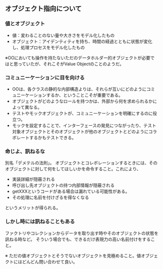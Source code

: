 ## オブジェクト指向について

### 値とオブジェクト
* 値：変わることのない量や大きさをモデル化したもの
* オブジェクト：アイデンティティを持ち、時間の経過とともに状態が変化し、処理プロセスをモデル化したもの

※OOにおいても操作を持たないただのデータホルダー的オブジェクトが必要ではと思っていたが、それこそがValue Objectのことのようだ。

### コミュニーケーションに目を向ける
* OOは、各クラスの静的な内部構造よりは、それらが互いにどのようにコミュニーケーションするか、ということこそが重要である。
* オブジェクトがどのようなロールを持つかは、外部から何を求められるかによって異なる。
* テストやモックオブジェクトが、コミュニーケーションを明確にするのに役立つ。
* モックを設定することで、インターフェースの発見につながったり、テスト対象オブジェクトとそのオブジェクトが他のオブジェクトとどのようにコラボレートするかもテストできる。

### 命じよ、訊ねるな
別名「デメテルの法則」。
オブジェクトとコレボレーションするときには、そのオブジェクトに対して何をしてほしいかを命令すること。これにより、

* 実装詳細が隠蔽される
* 呼び出し先オブジェクトの持つ内部情報が隠蔽される
* getXXXというコードがある場合は漏れている可能性がある。
* その処理に名前を付けざるを得なくなる

というメリットが得られる。

### しかし時には訊ねることもある
ファクトリやコレクションからデータを取り出す時やそのオブジェクトの状態を訊ねる時など。
そういう場合でも、できるだけ表現力の高い名前付けをすること。

※ ただの値オブジェクトとそうでないオブジェクトを見極めること。値オブジェクトにはどんどん問い合わせて良い。
